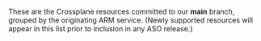 These are the Crossplane resources committed to our **main** branch, grouped by the originating ARM service.
(Newly supported resources will appear in this list prior to inclusion in any ASO release.)

